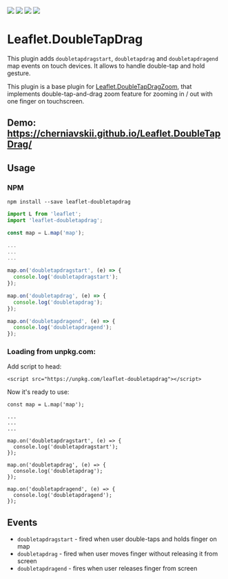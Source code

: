 ![](https://img.shields.io/npm/v/leaflet-doubletapdrag.svg)
![](https://img.shields.io/bundlephobia/minzip/leaflet-doubletapdrag.svg)
![](https://img.shields.io/npm/l/leaflet-doubletapdrag.svg)
![](https://img.shields.io/npm/dt/leaflet-doubletapdrag.svg)

# Leaflet.DoubleTapDrag

This plugin adds `doubletapdragstart`, `doubletapdrag` and `doubletapdragend` map events on touch devices.
It allows to handle double-tap and hold gesture.

This plugin is a base plugin for [Leaflet.DoubleTapDragZoom](https://github.com/cherniavskii/Leaflet.DoubleTapDragZoom), that implements double-tap-and-drag zoom feature for zooming in / out with one finger on touchscreen.

## Demo: https://cherniavskii.github.io/Leaflet.DoubleTapDrag/

## Usage

### NPM

`npm install --save leaflet-doubletapdrag`

```js
import L from 'leaflet';
import 'leaflet-doubletapdrag';

const map = L.map('map');

...
...
...

map.on('doubletapdragstart', (e) => {
  console.log('doubletapdragstart');
});

map.on('doubletapdrag', (e) => {
  console.log('doubletapdrag');
});

map.on('doubletapdragend', (e) => {
  console.log('doubletapdragend');
});
```

### Loading from unpkg.com:

Add script to head:

`<script src="https://unpkg.com/leaflet-doubletapdrag"></script>`

Now it's ready to use:

```
const map = L.map('map');

...
...
...

map.on('doubletapdragstart', (e) => {
  console.log('doubletapdragstart');
});

map.on('doubletapdrag', (e) => {
  console.log('doubletapdrag');
});

map.on('doubletapdragend', (e) => {
  console.log('doubletapdragend');
});
```

## Events

- `doubletapdragstart` - fired when user double-taps and holds finger on map
- `doubletapdrag` - fired when user moves finger without releasing it from screen
- `doubletapdragend` - fires when user releases finger from screen
